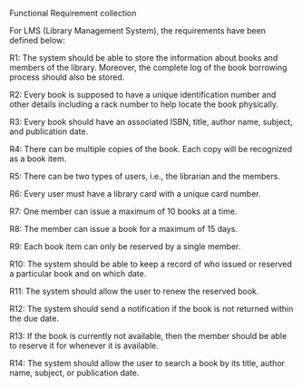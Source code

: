 Functional Requirement collection

For LMS (Library Management System), the requirements have been defined below:

R1: The system should be able to store the information about books and members of the library. Moreover, the complete log of the book borrowing process should also be stored.

R2: Every book is supposed to have a unique identification number and other details including a rack number to help locate the book physically.

R3: Every book should have an associated ISBN, title, author name, subject, and publication date.




R4: There can be multiple copies of the book. Each copy will be recognized as a book item.

R5: There can be two types of users, i.e., the librarian and the members.

R6: Every user must have a library card with a unique card number.




R7: One member can issue a maximum of 10 books at a time.

R8: The member can issue a book for a maximum of 15 days.

R9: Each book item can only be reserved by a single member.

R10: The system should be able to keep a record of who issued or reserved a particular book and on which date.




R11: The system should allow the user to renew the reserved book.

R12: The system should send a notification if the book is not returned within the due date.

R13: If the book is currently not available, then the member should be able to reserve it for whenever it is available.

R14: The system should allow the user to search a book by its title, author name, subject, or publication date.

